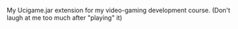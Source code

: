 My Ucigame.jar extension for my video-gaming development course.  (Don't laugh at me too much after "playing" it)